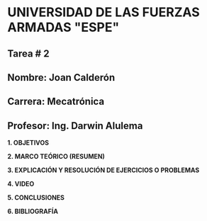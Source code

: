 # UNIVERSIDAD DE LAS FUERZAS ARMADAS "ESPE" 
## **Tarea # 2**
## **Nombre: Joan Calderón**
## **Carrera: Mecatrónica**
## **Profesor: Ing. Darwin Alulema**

**1. OBJETIVOS**

**2. MARCO TEÓRICO (RESUMEN)**

**3. EXPLICACIÓN Y RESOLUCIÓN DE EJERCICIOS O PROBLEMAS**

**4. VIDEO**

**5. CONCLUSIONES**

**6. BIBLIOGRAFÍA**







